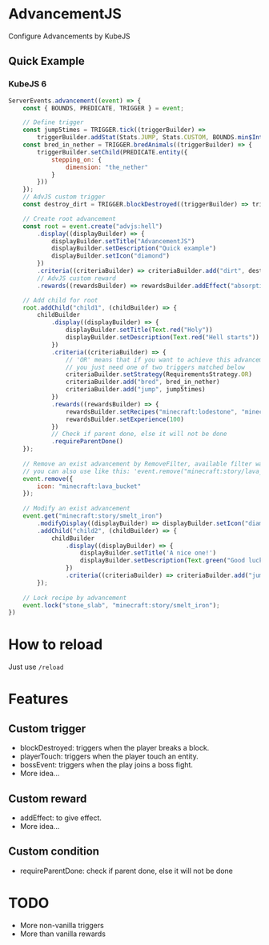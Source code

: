 # AdvancementJS

Configure Advancements by KubeJS

## Quick Example

### KubeJS 6

```js
ServerEvents.advancement((event) => {
    const { BOUNDS, PREDICATE, TRIGGER } = event;

    // Define trigger
    const jump5times = TRIGGER.tick((triggerBuilder) =>
        triggerBuilder.addStat(Stats.JUMP, Stats.CUSTOM, BOUNDS.min$Integer(5)));
    const bred_in_nether = TRIGGER.bredAnimals((triggerBuilder) => {
        triggerBuilder.setChild(PREDICATE.entity({
            stepping_on: {
                dimension: "the_nether"
            }
        }))
    });
    // AdvJS custom trigger
    const destroy_dirt = TRIGGER.blockDestroyed((triggerBuilder) => triggerBuilder.setBlock("dirt"));

    // Create root advancement
    const root = event.create("advjs:hell")
        .display((displayBuilder) => {
            displayBuilder.setTitle("AdvancementJS")
            displayBuilder.setDescription("Quick example")
            displayBuilder.setIcon("diamond")
        })
        .criteria((criteriaBuilder) => criteriaBuilder.add("dirt", destroy_dirt))
        // AdvJS custom reward
        .rewards((rewardsBuilder) => rewardsBuilder.addEffect("absorption", 200));

    // Add child for root
    root.addChild("child1", (childBuilder) => {
        childBuilder
            .display((displayBuilder) => {
                displayBuilder.setTitle(Text.red("Holy"))
                displayBuilder.setDescription(Text.red("Hell starts"))
            })
            .criteria((criteriaBuilder) => {
                // 'OR' means that if you want to achieve this advancement,
                // you just need one of two triggers matched below
                criteriaBuilder.setStrategy(RequirementsStrategy.OR)
                criteriaBuilder.add("bred", bred_in_nether)
                criteriaBuilder.add("jump", jump5times)
            })
            .rewards((rewardsBuilder) => {
                rewardsBuilder.setRecipes("minecraft:lodestone", "minecraft:brewing_stand")
                rewardsBuilder.setExperience(100)
            })
            // Check if parent done, else it will not be done
            .requireParentDone()
    });
    
    // Remove an exist advancement by RemoveFilter, available filter was writen in doc.
    // you can also use like this: 'event.remove("minecraft:story/lava_bucket");'
    event.remove({
        icon: "minecraft:lava_bucket"
    });
    
    // Modify an exist advancement
    event.get("minecraft:story/smelt_iron")
        .modifyDisplay((displayBuilder) => displayBuilder.setIcon("diamond_pickaxe"))
        .addChild("child2", (childBuilder) => {
            childBuilder
                .display((displayBuilder) => {
                    displayBuilder.setTitle('A nice one!')
                    displayBuilder.setDescription(Text.green("Good luck"))
                })
                .criteria((criteriaBuilder) => criteriaBuilder.add("jump", jump5times))
        });
    
    // Lock recipe by advancement
    event.lock("stone_slab", "minecraft:story/smelt_iron");
})
```

# How to reload
Just use ```/reload```

# Features

## Custom trigger
- blockDestroyed: triggers when the player breaks a block.
- playerTouch: triggers when the player touch an entity.
- bossEvent: triggers when the play joins a boss fight.
- More idea...

## Custom reward
- addEffect: to give effect.
- More idea...

## Custom condition
- requireParentDone: check if parent done, else it will not be done

# TODO
- More non-vanilla triggers
- More than vanilla rewards
